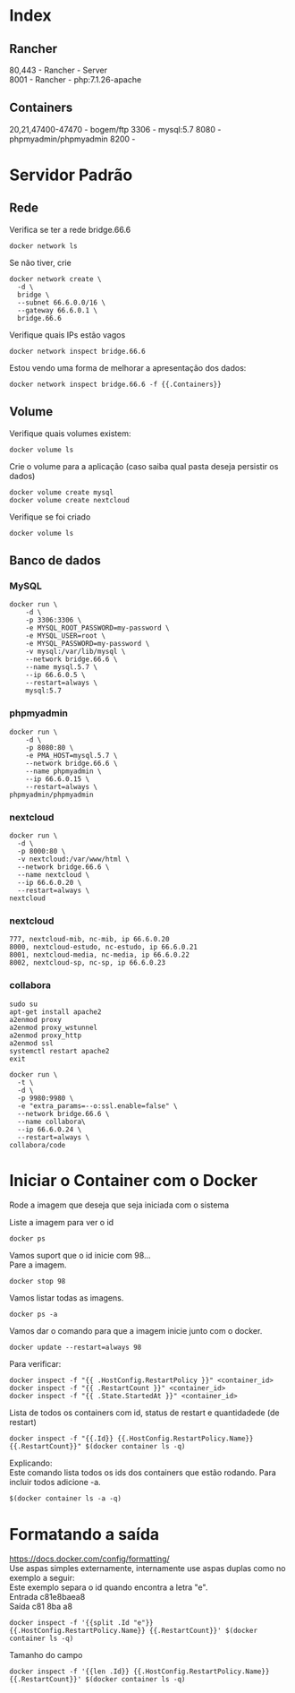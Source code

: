 # Index
## Rancher
80,443   - Rancher - Server<br>
8001     - Rancher - php:7.1.26-apache<br>

## Containers
20,21,47400-47470 - bogem/ftp
3306 - mysql:5.7
8080 - phpmyadmin/phpmyadmin
8200 - 

# Servidor Padrão
## Rede
Verifica se ter a rede bridge.66.6<br>
```
docker network ls
```
Se não tiver, crie<br>
```
docker network create \
  -d \
  bridge \
  --subnet 66.6.0.0/16 \
  --gateway 66.6.0.1 \
  bridge.66.6
```
Verifique quais IPs estão vagos<br>
```
docker network inspect bridge.66.6
```
Estou vendo uma forma de melhorar a apresentação dos dados:<br>
```
docker network inspect bridge.66.6 -f {{.Containers}}
```

## Volume
Verifique quais volumes existem:<br>
```
docker volume ls
```
Crie o volume para a aplicação (caso saiba qual pasta deseja persistir os dados)<br>
```
docker volume create mysql
docker volume create nextcloud
```
Verifique se foi criado<br>
```
docker volume ls
```
## Banco de dados
### MySQL
```
docker run \
    -d \
    -p 3306:3306 \
    -e MYSQL_ROOT_PASSWORD=my-password \
    -e MYSQL_USER=root \
    -e MYSQL_PASSWORD=my-password \
    -v mysql:/var/lib/mysql \
    --network bridge.66.6 \
    --name mysql.5.7 \
    --ip 66.6.0.5 \
    --restart=always \
    mysql:5.7
```
### phpmyadmin
```
docker run \
    -d \
    -p 8080:80 \
    -e PMA_HOST=mysql.5.7 \
    --network bridge.66.6 \
    --name phpmyadmin \
    --ip 66.6.0.15 \
    --restart=always \
phpmyadmin/phpmyadmin
```

### nextcloud
```
docker run \
  -d \
  -p 8000:80 \
  -v nextcloud:/var/www/html \
  --network bridge.66.6 \
  --name nextcloud \
  --ip 66.6.0.20 \
  --restart=always \
nextcloud
```
### nextcloud
```
777, nextcloud-mib, nc-mib, ip 66.6.0.20
8000, nextcloud-estudo, nc-estudo, ip 66.6.0.21
8001, nextcloud-media, nc-media, ip 66.6.0.22
8002, nextcloud-sp, nc-sp, ip 66.6.0.23
```


### collabora
```
sudo su
apt-get install apache2
a2enmod proxy
a2enmod proxy_wstunnel
a2enmod proxy_http
a2enmod ssl
systemctl restart apache2
exit

docker run \
  -t \
  -d \
  -p 9980:9980 \
  -e "extra_params=--o:ssl.enable=false" \
  --network bridge.66.6 \
  --name collabora\
  --ip 66.6.0.24 \
  --restart=always \
collabora/code

```

# Iniciar o Container com o Docker
Rode a imagem que deseja que seja iniciada com o sistema<br>

Liste a imagem para ver o id<br>
```
docker ps
```
Vamos suport que o id inicie com 98...<br>
Pare a imagem.<br>
```
docker stop 98
```
Vamos listar todas as imagens.<br>
```
docker ps -a
```
Vamos dar o comando para que a imagem inicie junto com o docker.<br>
```
docker update --restart=always 98
```

Para verificar:<br>
```
docker inspect -f "{{ .HostConfig.RestartPolicy }}" <container_id>
docker inspect -f "{{ .RestartCount }}" <container_id>
docker inspect -f "{{ .State.StartedAt }}" <container_id>
```

Lista de todos os containers com id, status de restart e quantidadede (de restart)<br>
```
docker inspect -f "{{.Id}} {{.HostConfig.RestartPolicy.Name}} {{.RestartCount}}" $(docker container ls -q)
```

Explicando:<br>
Este comando lista todos os ids dos containers que estão rodando. Para incluir todos adicione -a.<br>
```
$(docker container ls -a -q)
```
# Formatando a saída
https://docs.docker.com/config/formatting/<br>
Use aspas simples externamente, internamente use aspas duplas como no exemplo a seguir:<br>
Este exemplo separa o id quando encontra a letra "e".<br>
Entrada c81e8baea8<br>
Saída c81 8ba a8<br>
```
docker inspect -f '{{split .Id "e"}} {{.HostConfig.RestartPolicy.Name}} {{.RestartCount}}' $(docker container ls -q)
```
Tamanho do campo<br>
```
docker inspect -f '{{len .Id}} {{.HostConfig.RestartPolicy.Name}} {{.RestartCount}}' $(docker container ls -q)
```

